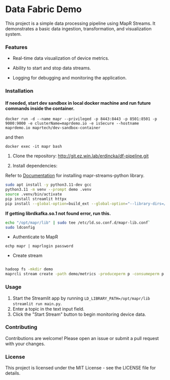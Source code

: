 # Data Fabric Demo

This project is a simple data processing pipeline using MapR Streams. It demonstrates a basic data ingestion, transformation, and visualization system.

### Features

- Real-time data visualization of device metrics.

- Ability to start and stop data streams.

- Logging for debugging and monitoring the application.

### Installation

#### If needed, start dev sandbox in local docker machine and run future commands inside the container.

`docker run -d --name mapr --privileged -p 8443:8443 -p 8501:8501 -p 9000:9000 -e clusterName=maprdemo.io -e isSecure --hostname maprdemo.io maprtech/dev-sandbox-container`

and then

`docker exec -it mapr bash`


1. Clone the repository: http://git.ez.win.lab/erdincka/df-pipeline.git

2. Install dependencies:


Refer to [Documentation](https://support.hpe.com/hpesc/public/docDisplay?docId=sf000102990en_us&docLocale=en_US) for installing mapr-streams-python library.

```bash
sudo apt install -y python3.11-dev gcc
python3.11 -m venv --prompt demo .venv
source .venv/bin/activate
pip install streamlit httpx
pip install --global-option=build_ext --global-option="--library-dirs=/opt/mapr/lib" --global-option="--include-dirs=/opt/mapr/include/" mapr-streams-python
```

**If getting librdkafka.so.1 not found error, run this.**

```bash
echo "/opt/mapr/lib" | sudo tee /etc/ld.so.conf.d/mapr-lib.conf`
sudo ldconfig
```

- Authenticate to MapR

`echp mapr | maprlogin password`

- Create stream

```bash

hadoop fs -mkdir demo
maprcli stream create -path demo/metrics -produceperm p -consumeperm p -topicperm p

```

### Usage

1. Start the Streamlit app by running `LD_LIBRARY_PATH=/opt/mapr/lib streamlit run main.py`.
2. Enter a topic in the text input field.
3. Click the "Start Stream" button to begin monitoring device data.

### Contributing

Contributions are welcome! Please open an issue or submit a pull request with your changes.

### License

This project is licensed under the MIT License - see the LICENSE file for details.
